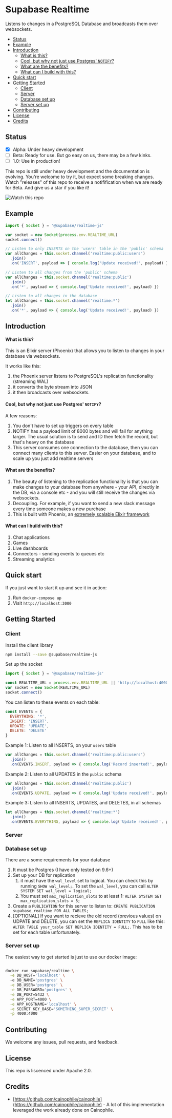 # Supabase Realtime

Listens to changes in a PostgreSQL Database and broadcasts them over websockets.

- [Status](#status)
- [Example](#example)
- [Introduction](#introduction)
    - [What is this?](#what-is-this)
    - [Cool, but why not just use Postgres' `NOTIFY`?](#cool-but-why-not-just-use-postgres-notify)
    - [What are the benefits?](#what-are-the-benefits)
    - [What can I build with this?](#what-can-i-build-with-this)
- [Quick start](#quick-start)
- [Getting Started](#getting-started)
  - [Client](#client)
  - [Server](#server)
  - [Database set up](#database-set-up)
  - [Server set up](#server-set-up)
- [Contributing](#contributing)
- [License](#license)
- [Credits](#credits)

## Status

- [x] Alpha: Under heavy development
- [ ] Beta: Ready for use. But go easy on us, there may be a few kinks.
- [ ] 1.0: Use in production!

This repo is still under heavy development and the documentation is evolving. You're welcome to try it, but expect some breaking changes. Watch "releases" of this repo to receive a notifification when we are ready for Beta. And give us a star if you like it!

![Watch this repo](https://gitcdn.xyz/repo/supabase/monorepo/master/web/static/watch-repo.gif "Watch this repo")


## Example

```js
import { Socket } = '@supabase/realtime-js'

var socket = new Socket(process.env.REALTIME_URL)
socket.connect()

// Listen to only INSERTS on the 'users' table in the 'public' schema
var allChanges = this.socket.channel('realtime:public:users')
  .join()
  .on('INSERT', payload => { console.log('Update received!', payload) })

// Listen to all changes from the 'public' schema
var allChanges = this.socket.channel('realtime:public')
  .join()
  .on('*', payload => { console.log('Update received!', payload) })

// Listen to all changes in the database
let allChanges = this.socket.channel('realtime:*')
  .join()
  .on('*', payload => { console.log('Update received!', payload) })

```

## Introduction

#### What is this?

This is an Elixir server (Phoenix) that allows you to listen to changes in your database via websockets.

It works like this:

1. the Phoenix server listens to PostgreSQL's replication functionality (streaming WAL)
2. it converts the byte stream into JSON
3. it then broadcasts over websockets. 
  
#### Cool, but why not just use Postgres' `NOTIFY`?

A few reasons:

1. You don't have to set up triggers on every table
2. NOTIFY has a payload limit of 8000 bytes and will fail for anything larger. The usual solution is to send and ID then fetch the record, but that's heavy on the database
3. This server consumes one connection to the database, then you can connect many clients to this server. Easier on your database, and to scale up you just add realtime servers

#### What are the benefits?

1. The beauty of listening to the replication functionality is that you can make changes to your database from anywhere - your API, directly in the DB, via a console etc - and you will still receive the changes via websockets. 
2. Decoupling. For example, if you want to send a new slack message every time someone makes a new purchase
3. This is built with Phoenix, an [extremely scalable Elixir framework](https://www.phoenixframework.org/blog/the-road-to-2-million-websocket-connections)

#### What can I build with this?

1. Chat applications
2. Games
3. Live dashboards
4. Connectors - sending events to queues etc
5. Streaming analytics

## Quick start

If you just want to start it up and see it in action: 

1. Run `docker-compose up`
2. Visit `http://localhost:3000`

## Getting Started

### Client

Install the client library

```sh
npm install --save @supabase/realtime-js
```

Set up the socket

```js
import { Socket } = '@supabase/realtime-js'

const REALTIME_URL = process.env.REALTIME_URL || 'http://localhost:4000'
var socket = new Socket(REALTIME_URL) 
socket.connect()
```

You can listen to these events on each table:

```js
const EVENTS = {
  EVERYTHING: '*',
  INSERT: 'INSERT',
  UPDATE: 'UPDATE',
  DELETE: 'DELETE'
}
```

Example 1: Listen to all INSERTS, on your `users` table

```js
var allChanges = this.socket.channel('realtime:public:users')
  .join()
  .on(EVENTS.INSERT, payload => { console.log('Record inserted!', payload) })
```

Example 2: Listen to all UPDATES in the `public` schema

```js
var allChanges = this.socket.channel('realtime:public')
  .join()
  .on(EVENTS.UDPATE, payload => { console.log('Update received!', payload) })

```

Example 3: Listen to all INSERTS, UPDATES, and DELETES, in all schemas

```js
let allChanges = this.socket.channel('realtime:*')
  .join()
  .on(EVENTS.EVERYTHING, payload => { console.log('Update received!', payload) })
```

### Server

### Database set up

There are a some requirements for your database

1. It must be Postgres (I have only tested on 9.6+)
2. Set up your DB for replication
   1. it must have the `wal_level` set to logical. You can check this by running `SHOW wal_level;`. To set the `wal_level`, you can call `ALTER SYSTEM SET wal_level = logical;`
   2. You must set `max_replication_slots` to at least 1: `ALTER SYSTEM SET max_replication_slots = 5;`
3. Create a `PUBLICATION` for this server to listen to: `CREATE PUBLICATION supabase_realtime FOR ALL TABLES;`
4. [OPTIONAL] If you want to recieve the old record (previous values) on UDPATE and DELETE, you can set the `REPLICA IDENTITY` to `FULL` like this: `ALTER TABLE your_table SET REPLICA IDENTITY = FULL;`. This has to be set for each table unfortunately.


### Server set up

The easiest way to get started is just to use our docker image:

```sh

docker run supabase/realtime \
  -e DB_HOST='localhost' \ 
  -e DB_NAME='postgres' \
  -e DB_USER='postgres' \
  -e DB_PASSWORD='postgres' \
  -e DB_PORT=5432 \
  -e APP_PORT=4000 \
  -e APP_HOSTNAME='localhost' \
  -e SECRET_KEY_BASE='SOMETHING_SUPER_SECRET' \
  -p 4000:4000
```

## Contributing

We welcome any issues, pull requests, and feedback. 

## License

This repo is liscenced under Apache 2.0.

## Credits

- [https://github.com/cainophile/cainophile](https://github.com/cainophile/cainophile) - A lot of this implementation leveraged the work already done on Cainophile.
